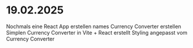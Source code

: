 # 19.02.2025
Nochmals eine React App erstellen names Currency Converter erstellen
Simplen Currency Converter in Vite + React erstellt
Styling angepasst vom Currency Converter